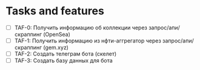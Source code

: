 # Tasks and features

- [ ] TAF-0: Получить информацию об коллекции через запрос/апи/скраппинг (OpenSea)
- [ ] TAF-1: Получить информацию из нфти-аггрегатор через запрос/апи/скраппинг (gem.xyz)
- [ ] TAF-2: Создать телеграм бота (скелет)
- [ ] TAF-3: Создать базу данных для бота